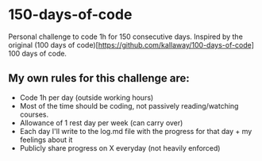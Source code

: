 # 150-days-of-code
Personal challenge to code 1h for 150 consecutive days.
Inspired by the original (100 days of code)[https://github.com/kallaway/100-days-of-code] 100 days of code.

## My own rules for this challenge are:
- Code 1h per day (outside working hours)
- Most of the time should be coding, not passively reading/watching courses.
- Allowance of 1 rest day per week (can carry over)
- Each day I'll write to the log.md file with the progress for that day + my feelings about it 
- Publicly share progress on X everyday (not heavily enforced)
